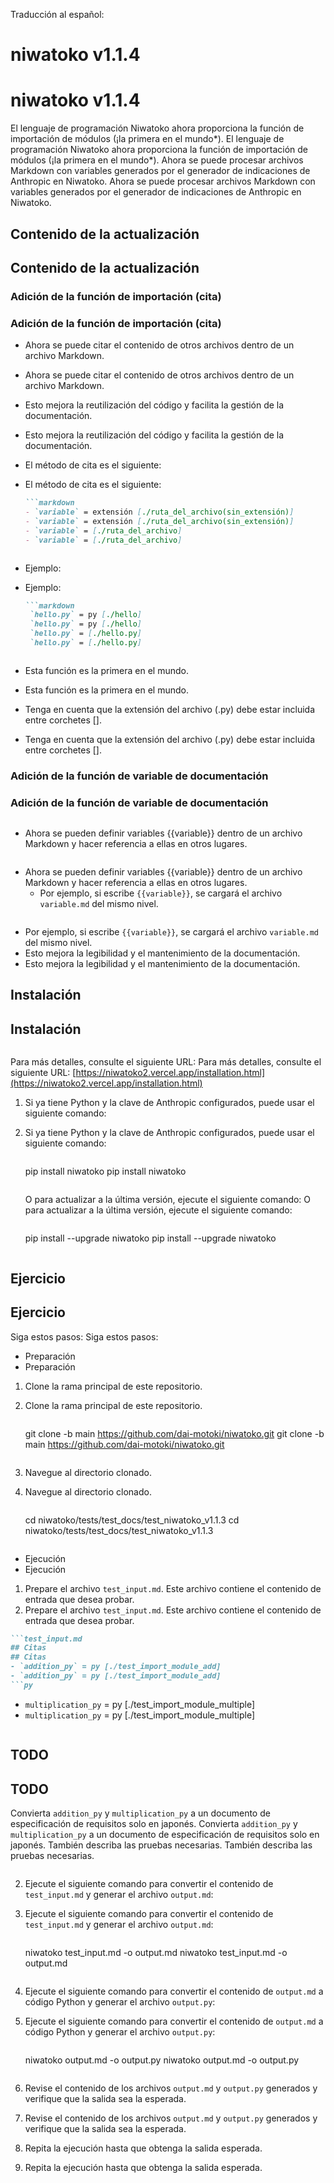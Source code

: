 Traducción al español:

# niwatoko v1.1.4
# niwatoko v1.1.4

El lenguaje de programación Niwatoko ahora proporciona la función de importación de módulos (¡la primera en el mundo*).
El lenguaje de programación Niwatoko ahora proporciona la función de importación de módulos (¡la primera en el mundo*).
Ahora se puede procesar archivos Markdown con variables generados por el generador de indicaciones de Anthropic en Niwatoko.
Ahora se puede procesar archivos Markdown con variables generados por el generador de indicaciones de Anthropic en Niwatoko.


## Contenido de la actualización
## Contenido de la actualización

### Adición de la función de importación (cita)
### Adición de la función de importación (cita)
- Ahora se puede citar el contenido de otros archivos dentro de un archivo Markdown.
- Ahora se puede citar el contenido de otros archivos dentro de un archivo Markdown.
- Esto mejora la reutilización del código y facilita la gestión de la documentación.
- Esto mejora la reutilización del código y facilita la gestión de la documentación.

- El método de cita es el siguiente:
- El método de cita es el siguiente:
   ```markdown
   ```markdown
   - `variable` = extensión [./ruta_del_archivo(sin_extensión)]
   - `variable` = extensión [./ruta_del_archivo(sin_extensión)]
   - `variable` = [./ruta_del_archivo]
   - `variable` = [./ruta_del_archivo]
   ```
   ```
- Ejemplo:
- Ejemplo:
   ```markdown
   ```markdown
    `hello.py` = py [./hello]
    `hello.py` = py [./hello]
    `hello.py` = [./hello.py]
    `hello.py` = [./hello.py]
   ```
   ```
- Esta función es la primera en el mundo.
- Esta función es la primera en el mundo.
- Tenga en cuenta que la extensión del archivo (.py) debe estar incluida entre corchetes [].
- Tenga en cuenta que la extensión del archivo (.py) debe estar incluida entre corchetes [].

### Adición de la función de variable de documentación
### Adición de la función de variable de documentación
```
```
- Ahora se pueden definir variables {{variable}} dentro de un archivo Markdown y hacer referencia a ellas en otros lugares.
```
```
- Ahora se pueden definir variables {{variable}} dentro de un archivo Markdown y hacer referencia a ellas en otros lugares.
  - Por ejemplo, si escribe `{{variable}}`, se cargará el archivo `variable.md` del mismo nivel.
```
```
  - Por ejemplo, si escribe `{{variable}}`, se cargará el archivo `variable.md` del mismo nivel.
- Esto mejora la legibilidad y el mantenimiento de la documentación.
- Esto mejora la legibilidad y el mantenimiento de la documentación.

## Instalación
## Instalación
```
```

Para más detalles, consulte el siguiente URL:
Para más detalles, consulte el siguiente URL:
[https://niwatoko2.vercel.app/installation.html](https://niwatoko2.vercel.app/installation.html)

1. Si ya tiene Python y la clave de Anthropic configurados, puede usar el siguiente comando:
1. Si ya tiene Python y la clave de Anthropic configurados, puede usar el siguiente comando:

   ```
   ```
   pip install niwatoko
   pip install niwatoko
   ```
   ```

   O para actualizar a la última versión, ejecute el siguiente comando:
   O para actualizar a la última versión, ejecute el siguiente comando:

   ```
   ```
   pip install --upgrade niwatoko
   pip install --upgrade niwatoko
   ```
   ```

## Ejercicio
## Ejercicio

Siga estos pasos:
Siga estos pasos:
- Preparación
- Preparación
1. Clone la rama principal de este repositorio.
1. Clone la rama principal de este repositorio.

   ```
   ```
   git clone -b main https://github.com/dai-motoki/niwatoko.git
   git clone -b main https://github.com/dai-motoki/niwatoko.git
   ```
   ```

2. Navegue al directorio clonado.
2. Navegue al directorio clonado.

   ```
   ```
   cd niwatoko/tests/test_docs/test_niwatoko_v1.1.3
   cd niwatoko/tests/test_docs/test_niwatoko_v1.1.3
   ```
   ```

- Ejecución
- Ejecución

1. Prepare el archivo `test_input.md`. Este archivo contiene el contenido de entrada que desea probar.
1. Prepare el archivo `test_input.md`. Este archivo contiene el contenido de entrada que desea probar.

```test_input.md
```test_input.md
## Citas
## Citas
- `addition_py` = py [./test_import_module_add]
- `addition_py` = py [./test_import_module_add]
```py
```
- `multiplication_py` = py [./test_import_module_multiple]  
- `multiplication_py` = py [./test_import_module_multiple]  
```py
```

## TODO
## TODO
Convierta `addition_py` y `multiplication_py` a un documento de especificación de requisitos solo en japonés.
Convierta `addition_py` y `multiplication_py` a un documento de especificación de requisitos solo en japonés.
También describa las pruebas necesarias.
También describa las pruebas necesarias.
```
```

2. Ejecute el siguiente comando para convertir el contenido de `test_input.md` y generar el archivo `output.md`:
2. Ejecute el siguiente comando para convertir el contenido de `test_input.md` y generar el archivo `output.md`:

   ```
   ```
   niwatoko test_input.md -o output.md
   niwatoko test_input.md -o output.md
   ```
   ```

3. Ejecute el siguiente comando para convertir el contenido de `output.md` a código Python y generar el archivo `output.py`:
3. Ejecute el siguiente comando para convertir el contenido de `output.md` a código Python y generar el archivo `output.py`:

   ```
   ```
   niwatoko output.md -o output.py
   niwatoko output.md -o output.py
   ```
   ```

4. Revise el contenido de los archivos `output.md` y `output.py` generados y verifique que la salida sea la esperada.
4. Revise el contenido de los archivos `output.md` y `output.py` generados y verifique que la salida sea la esperada.

5. Repita la ejecución hasta que obtenga la salida esperada.
5. Repita la ejecución hasta que obtenga la salida esperada.